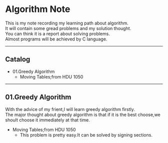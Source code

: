 # Algorithm Note
This is my note recording my learning path about algorithm.  
It will contain some gread problems and my solution thought.  
You can think it is a report about solving problems.  
Almost programs will be achieved by C language. 
****
## Catalog
* 01.Greedy Algorithm
    * Moving Tables;from HDU 1050
****

01.Greedy Algorithm
----------------------
With the advice of my frient,I will learn greedy algorithm firstly.  
The major thought about greedy algorithm is that if it is the best choose,we shoult choose it immediately at that time.

* Moving Tables;from HDU 1050
    * This problem is pretty easy.It can be solved by signing sections.
